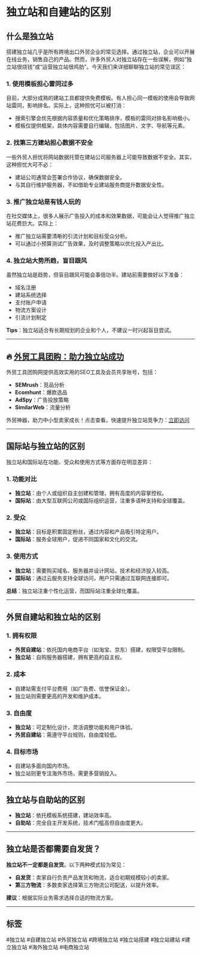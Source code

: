 # 独立站和自建站的区别

## 什么是独立站

搭建独立站几乎是所有跨境出口外贸企业的常见选择。通过独立站，企业可以开展在线业务，销售自己的产品。然而，许多外贸人对独立站存在一些误解，例如“独立站很烧钱”或“运营独立站很鸡肋”。今天我们来详细聊聊独立站的常见误区：

### 1. 使用模板担心雷同过多
目前，大部分成熟的建站工具都提供免费模板。有人担心同一模板的使用会导致网站雷同，影响排名。实际上，这种担忧可以被打消：
- 搜索引擎会优先根据内容质量和优化策略排序，模板的雷同对排名影响极小。
- 模板仅提供框架，具体内容需要自行编辑，包括图片、文字、导航等元素。

### 2. 找第三方建站担心数据不安全
一些外贸人担忧将网站数据托管在建站公司服务器上可能导致数据不安全。其实，这种担忧大可不必：
- 建站公司通常会签署合作协议，确保数据安全。
- 与其自行维护服务器，不如借助专业建站服务商提升数据安全性。

### 3. 推广独立站是有钱人玩的
在社交媒体上，很多人展示广告投入的成本和效果数据，可能会让人觉得推广独立站花费巨大。实际上：
- 推广独立站需要清晰的引流计划和目标受众分析。
- 可以通过小预算测试广告效果，及时调整策略以优化投入产出比。

### 4. 独立站大势所趋，盲目跟风
虽然独立站是趋势，但盲目跟风可能会事倍功半。建站前需要做好以下准备：
- 域名注册
- 建站系统选择
- 支付账户申请
- 物流方案设计
- 引流计划制定

**Tips**：独立站适合有长期规划的企业和个人，不建议一时兴起盲目尝试。

---

## 🔥 [外贸工具团购：助力独立站成功](https://bit.ly/waimao518)

外贸工具团购网提供高效实用的SEO工具及会员共享账号，包括：
- **SEMrush**：竞品分析
- **Ecomhunt**：爆款选品
- **AdSpy**：广告投放策略
- **SimilarWeb**：流量分析

外贸神器，助力中小型卖家成长！点击查看，快速提升独立站竞争力：[立即访问](https://bit.ly/waimao518)

---

## 国际站与独立站的区别

独立站和国际站在功能、受众和使用方式等方面存在明显差异：

### 1. 功能对比
- **独立站**：由个人或组织自主创建和管理，拥有高度的内容掌控权。
- **国际站**：由大型互联网公司或国际组织运营，注重多语种支持和全球覆盖。

### 2. 受众
- **独立站**：目标是积累固定粉丝，通过内容和产品吸引特定用户。
- **国际站**：服务全球用户，促进不同国家和文化的交流。

### 3. 使用方式
- **独立站**：需要购买域名、服务器并设计网站，技术和经济投入较高。
- **国际站**：通过云服务支持全球访问，用户只需通过互联网连接即可。

**总结**：独立站注重个性化运营，而国际站注重全球化覆盖。

---

## 外贸自建站和独立站的区别

### 1. 拥有权限
- **外贸自建站**：依托国内电商平台（如淘宝、京东）搭建，权限受平台限制。
- **独立站**：自购服务器搭建，拥有更高的自主权。

### 2. 成本
- 自建站需支付平台费用（如广告费、信誉保证金）。
- 独立站则需要更高的开发和维护成本。

### 3. 自由度
- **独立站**：可定制化设计，灵活调整功能和用户体验。
- **外贸自建站**：需遵守平台规则，自由度较低。

### 4. 目标市场
- 自建站多面向国内市场。
- 独立站则更专注海外市场，需更多营销投入。

---

## 独立站与自助站的区别

- **独立站**：依托模板系统搭建，建站效率高。
- **自助站**：完全自主开发系统，技术门槛高但自由度更大。

---

## 独立站是否都需要自发货？

**独立站不一定都是自发货**。以下两种模式较为常见：
- **自发货**：卖家自行负责产品发货和物流，适合初期规模较小的卖家。
- **第三方物流**：多数卖家选择第三方物流公司配送，以提升效率。

**建议**：根据实际业务需求选择合适的物流方案。

---

## 标签
#独立站 #自建独立站 #外贸独立站 #跨境独立站 #独立站搭建 #独立站建站 #建立独立站 #海外独立站 #电商独立站
